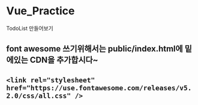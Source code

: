 # Vue_Practice

TodoList 만들어보기

font awesome 쓰기위해서는 public/index.html에 밑에있는 CDN을 추가합시다~
---
``<link rel="stylesheet" href="https://use.fontawesome.com/releases/v5.2.0/css/all.css" />``
---
